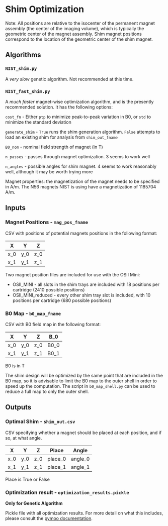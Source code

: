 # Shim Optimization

Note: All positions are relative to the isocenter of the permanent magnet assembly (the center of the imaging volume), which is typically the geometric center of the magnet assembly. Shim magnet positions correspond to the location of the geometric center of the shim magnet.

## Algorithms

### `NIST_shim.py` 

A _very slow_ genetic algorithm. Not recommended at this time.

### `NIST_fast_shim.py`

A  _much faster_ magnet-wise optimization algorithm, and is the presently recommended solution. It has the following options:

`cost_fn` - Either `ptp` to minimize peak-to-peak variation in B0, or `std` to minimize the standard deviation

`generate_shim` - `True` runs the shim generation algorithm. `False` attempts to load an existing shim for analysis from `shim_out_fname`

`B0_nom` - nominal field strength of magnet (in T)

`n_passes` - passes through magnet optimization. 3 seems to work well

`n_angles` - possible angles for shim magnet. 4 seems to work reasonably well, although it may be worth trying more

Magnet properties: the magnetization of the magnet needs to be specified in A/m. The N56 magnets NIST is using have a magnetization of 1185704 A/m.

## Inputs

### Magnet Positions - `mag_pos_fname`

CSV with positions of potential magnets positions in the following format:

| X   | Y   | Z   |
|-----|-----|-----|
| x_0 | y_0 | z_0 |
| x_1 | y_1 | z_1 |

Two magnet position files are included for use with the OSII Mini:
 - OSII_MINI - all slots in the shim trays are included with 18 positions per cartridge (2410 possible positions)
 - OSII_MINI_reduced - every other shim tray slot is included, with 10 positions per cartridge (680 possible positions)

### B0 Map - `b0_map_fname`

CSV with B0 field map in the following format:

| X   | Y   | Z   | B_0  |
|-----|-----|-----|------|
| x_0 | y_0 | z_0 | B0_0 |
| x_1 | y_1 | z_1 | B0_1 |

B0 is in T

The shim design will be optimized by the same point that are included in the B0 map, so it is advisable to limit the B0 map to the outer shell in order to speed up the computation. The script in `b0_map_shell.py` can be used to reduce a full map to only the outer shell.

## Outputs

### Optimal Shim - `shim_out.csv`

CSV specifying whether a magnet should be placed at each position, and if so, at what angle.

| X   | Y   | Z   | Place   | Angle   |
|-----|-----|-----|---------|---------|
| x_0 | y_0 | z_0 | place_0 | angle_0 |
| x_1 | y_1 | z_1 | place_1 | angle_1 |

Place is True or False

### Optimization result - `optimization_results.pickle`

**Only for Genetic Algorithm**

Pickle file with all optimization results. For more detail on what this includes, please consult the [pymoo documentation](https://pymoo.org/interface/result.html?highlight=results).